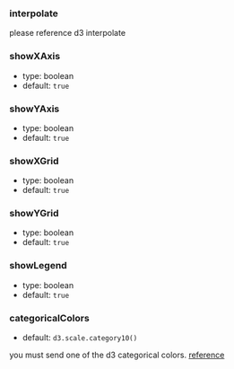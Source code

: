 ### interpolate

please reference d3 interpolate

### showXAxis

- type: boolean
- default: `true`

### showYAxis

- type: boolean
- default: `true`

### showXGrid

- type: boolean
- default: `true`

### showYGrid

- type: boolean
- default: `true`

### showLegend

- type: boolean
- default: `true`

### categoricalColors

- default:  `d3.scale.category10()`

you must send one of the d3 categorical colors. [reference](https://github.com/mbostock/d3/wiki/Ordinal-Scales#categorical-colors)
